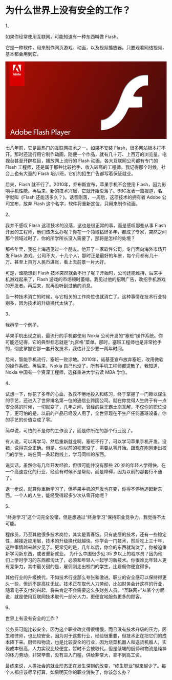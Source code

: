 # 为什么世界上没有安全的工作？


1、

如果你经常使用互联网，可能知道有一种东西叫做 Flash。

它是一种软件，用来制作网页游戏、动画，以及视频播放器。只要观看网络视频，基本都会用到它。

![](../images/flash.jpg)

七八年前，它是最热门的互联网技术之一。如果不安装 Flash，很多网站根本打不开。那时还流行用它制作动画，随便一个作品，就有几十万、上百万的浏览量。电视台甚至开辟栏目，播放网上流行的 Flash 动画。各大互联网公司都有专门的 Flash 工程师，还是属于那种比较抢手、收入较高的工程师。我记得那个时候，社会上也有大量的 Flash 培训班，它们的招生广告都写着保证就业。

后来，Flash 就不行了。2010年，乔布斯宣布，苹果手机不会使用 Flash，因为影响手机性能。再后来，新的技术兴起，它就开始没落了。BBC发表一篇报道，名字就叫《Flash 还能活多久？》。话音刚落，一周后，这项技术的拥有者 Adobe 公司宣布，放弃 Flash 这个名字，软件将重新定位，只用来制作动画。

2、

我并不感叹 Flash 这项技术的没落，这也是很正常的事，而是感叹那些从事 Flash 开发的工程师，他们该怎么办呢？你在一个领域钻研多年，都成了专家，突然之间那个领域过时了，你的所学所长没人需要了，那将是怎样的处境？

那些年里，我在上海遇见过一个朋友。他开了一家软件公司，专门面向海外市场开发 Flash 游戏。公司不大，十几个人，那时正是最好的年景，每个月都有几十万、甚至上百万人民币进账，看上去前景一片大好。

可是，谁能想到 Flash 技术突然就会不行了呢？开始时，公司还能维持，后来手机游戏起来了，Flash 游戏的市场顿时萎缩。我见过他的招聘广告，改招手机游戏的开发者。再后来，就再没听到过他的消息。

当一种技术消亡的时候，与它相关的工作岗位也就消亡了。这种事情在技术行业特别多，因为技术的升级换代太快了。

3、

我再举一个例子。

苹果手机出现之前，最流行的手机都使用 Nokia 公司开发的“塞班”操作系统。你可能还记得，它的典型标志就是“九宫格”菜单。那时，塞班工程师也是非常抢手的，彻底掌握它那一套开发技术，我估计至少要一两年时间。

后来，智能手机流行，塞班一败涂地。2010年，诺基亚宣布放弃塞班，改用微软的操作系统。再后来，Nokia 自己也没了，所有手机工程师都遣散了。我知道，Nokia 中国有一个资深工程师，选择重进大学去读 MBA 学位。

4、

试想一下，你花了多年的心血，孜孜不倦地投入和练习，终于掌握了一门赖以谋生的手艺，还进入了世界排名第一位的通信业跨国公司。就在你觉得人生终于有一点安全感的时候，一切就变了，几年之间，曾经的巨无霸土崩瓦解，不仅你的职位没了，更可怕的是，以前的产品已经没人用了，全世界现在不生产任何塞班设备。你的手艺的价值变成了零。

简单说，可怕的不是你的工作没了，而是你所在的那个行业没了。

有人说，可以再学习、然后重新就业啊，塞班不行了，可以学习苹果手机开发。没错，说得完全正确。但是，你以前的积累没了，需要从零开始。跟现在刚刚走出校门的学生，站在同一条起跑线上，学习同样的东西。

说实话，虽然你有几年开发经验，但很可能并没有那些 20 岁的年轻人学得快。在一个高速变化的行业，经验有时候不是帮助，而是障碍，因为以前的那套行不通了。

退一步说，就算你重新学习了，但苹果手机的开发也在变，你得不停地追赶新东西。一个人的人生，能经受得起多少次从零开始呢？

5、

“终身学习”这个词完全没错，但是想通过“终身学习”保持职业竞争力，我觉得不太可能。

程序员，乃至其他很多技术岗位，其实是青春饭。只有底层的技术，还有一些稳定性，越接近应用层，技术的升级换代就越快。你学会一门技术，然后吃上三十年，这种事情越来越少见了。更常见的是，几年以后，你会的东西就淘汰了，你被迫重新学习新东西，或者重新就业。
为什么中国很少见 35 岁以上的程序员？因为他们上学时学习的东西都淘汰了，必须和年轻人一起学习新技术。你很难比年轻人更有竞争力，其中最关键的是，雇佣刚走出校门的学生，比雇佣你便宜得多。

其他行业的升级换代，不如技术行业那么夸张和激进。职业的安全感可以保持得更久一些，但远不是高枕无忧。技术正在取代人力劳动，比如财务会计这样的行业，随着电子支付的兴起，将来肯定不会需要这么多财务人员。“互联网+”从某个方面说，就是使用互联网技术取代一部分人力，更便宜地服务更多的顾客。

6、

世界上有没有安全的工作？

公务员可能比较安全，因为这个职业改变得很缓慢，而且没有技术升级的压力。医生和律师，也比较安全，因为对于这些行业，经验很重要，但技术正在把它们的成本降下来。厨师和物流，也是比较安全的行业，因为烧菜机器人和送货机器人，实现成本很高，人力实现比较便宜，暂时不会被取代。但是低端的厨师和物流是纯粹的体力劳动，非常辛苦，没有进入门槛，供给非常大，拿不到高工资。

最终来说，人类社会的就业形态正在发生深刻的改变，“终生职业”越来越少了。每个人都应该尽早打算，如果明天你的职业消失了，你该怎么办？

